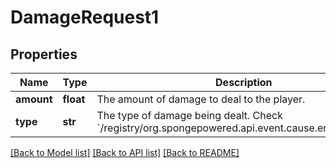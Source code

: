 # DamageRequest1

## Properties
Name | Type | Description | Notes
------------ | ------------- | ------------- | -------------
**amount** | **float** | The amount of damage to deal to the player. | [optional] 
**type** | **str** | The type of damage being dealt. Check &#x60;/registry/org.spongepowered.api.event.cause.entity.damage&#x60;. | [optional] 

[[Back to Model list]](../README.md#documentation-for-models) [[Back to API list]](../README.md#documentation-for-api-endpoints) [[Back to README]](../README.md)



